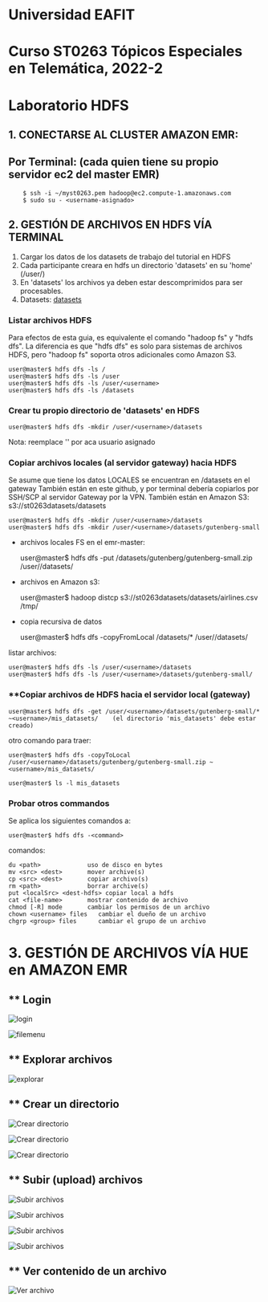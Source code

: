 # Universidad EAFIT
# Curso ST0263 Tópicos Especiales en Telemática, 2022-2

# Laboratorio HDFS

## 1. CONECTARSE AL CLUSTER AMAZON EMR:

## Por Terminal: (cada quien tiene su propio servidor ec2 del master EMR)

        $ ssh -i ~/myst0263.pem hadoop@ec2.compute-1.amazonaws.com
        $ sudo su - <username-asignado>

## 2. GESTIÓN DE ARCHIVOS EN HDFS VÍA TERMINAL

1. Cargar los datos de los datasets de trabajo del tutorial en HDFS 
2. Cada participante creara en hdfs un directorio 'datasets' en su 'home' (/user/<username>)
3. En 'datasets' los archivos ya deben estar descomprimidos para ser procesables.
4. Datasets: [datasets](../datasets)

### Listar archivos HDFS

Para efectos de esta guia, es equivalente el comando "hadoop fs" y "hdfs dfs". La diferencia es que "hdfs dfs" es solo para sistemas de archivos HDFS, pero "hadoop fs" soporta otros adicionales como Amazon S3.

    user@master$ hdfs dfs -ls /
    user@master$ hdfs dfs -ls /user
    user@master$ hdfs dfs -ls /user/<username>
    user@master$ hdfs dfs -ls /datasets

### Crear tu propio directorio de 'datasets' en HDFS

    user@master$ hdfs dfs -mkdir /user/<username>/datasets

Nota: reemplace '<username>' por aca usuario asignado

### Copiar archivos locales (al servidor gateway) hacia HDFS

Se asume que tiene los datos LOCALES se encuentran en /datasets en el gateway
También están en este github, y por terminal debería copiarlos por SSH/SCP al servidor Gateway por la VPN.
También están en Amazon S3:      s3://st0263datasets/datasets

    user@master$ hdfs dfs -mkdir /user/<username>/datasets
    user@master$ hdfs dfs -mkdir /user/<username>/datasets/gutenberg-small

* archivos locales FS en el emr-master:

    user@master$ hdfs dfs -put /datasets/gutenberg/gutenberg-small.zip /user/<username>/datasets/

* archivos en Amazon s3:

    user@master$ hadoop distcp s3://st0263datasets/datasets/airlines.csv /tmp/

* copia recursiva de datos
    
    user@master$ hdfs dfs -copyFromLocal /datasets/* /user/<username>/datasets/

listar archivos: 

    user@master$ hdfs dfs -ls /user/<username>/datasets
    user@master$ hdfs dfs -ls /user/<username>/datasets/gutenberg-small/

### **Copiar archivos de HDFS hacia el servidor local (gateway)

    user@master$ hdfs dfs -get /user/<username>/datasets/gutenberg-small/* ~<username>/mis_datasets/    (el directorio 'mis_datasets' debe estar creado)

otro comando para traer:

    user@master$ hdfs dfs -copyToLocal /user/<username>/datasets/gutenberg/gutenberg-small.zip ~<username>/mis_datasets/

    user@master$ ls -l mis_datasets

### Probar otros commandos

Se aplica los siguientes comandos a:

    user@master$ hdfs dfs -<command>

comandos:

    du <path>             uso de disco en bytes
    mv <src> <dest>       mover archive(s)
    cp <src> <dest>       copiar archivo(s)
    rm <path>             borrar archive(s)
    put <localSrc> <dest-hdfs> copiar local a hdfs
    cat <file-name>       mostrar contenido de archivo
    chmod [-R] mode       cambiar los permisos de un archivo
    chown <username> files   cambiar el dueño de un archivo
    chgrp <group> files      cambiar el grupo de un archivo

# 3. GESTIÓN DE ARCHIVOS VÍA HUE en AMAZON EMR

## ** Login

![login](hue-hdfs/hue-01-login.png)

![filemenu](hue-hdfs/hue-02-Files.png)

## ** Explorar archivos

![explorar](hue-hdfs/hue-03-FileBrowser.png)

## ** Crear un directorio

![Crear directorio](hue-hdfs/hue-04-FileNew.png)

![Crear directorio](hue-hdfs/hue-05-FileNewDir1.png)

![Crear directorio](hue-hdfs/hue-06-FileNewDir2.png)

## ** Subir (upload) archivos

![Subir archivos](hue-hdfs/hue-07-FileUpload1.png)

![Subir archivos](hue-hdfs/hue-08-FileUpload2.png)

![Subir archivos](hue-hdfs/hue-09-FileUpload3.png)

![Subir archivos](hue-hdfs/hue-10-FileBrowser.png)

## ** Ver contenido de un archivo

![Ver archivo](hue-hdfs/hue-11-FileOpen.png)
